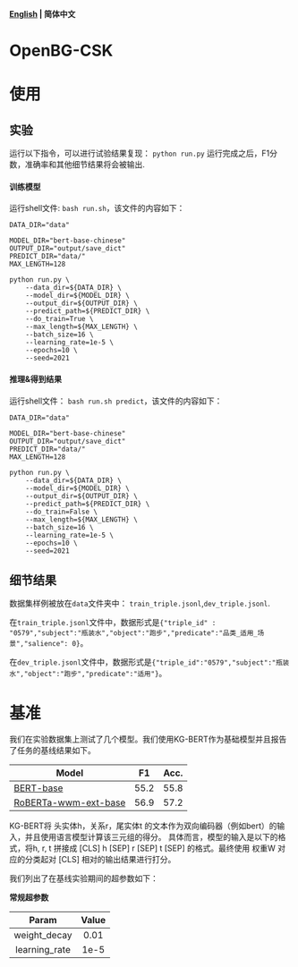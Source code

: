 <p align="left">
    <b> <a href="https://github.com/OpenBGBenchmark/OpenBG-CSK/blob/master/README.md">English</a> | 简体中文 </b>
</p>

# OpenBG-CSK
# 使用
## 实验
运行以下指令，可以进行试验结果复现：
`python run.py` 
运行完成之后，F1分数，准确率和其他细节结果将会被输出.

#### 训练模型

运行shell文件: `bash run.sh`，该文件的内容如下：

```shell
DATA_DIR="data"

MODEL_DIR="bert-base-chinese"
OUTPUT_DIR="output/save_dict"
PREDICT_DIR="data/"
MAX_LENGTH=128

python run.py \
    --data_dir=${DATA_DIR} \
    --model_dir=${MODEL_DIR} \
    --output_dir=${OUTPUT_DIR} \
    --predict_path=${PREDICT_DIR} \
    --do_train=True \
    --max_length=${MAX_LENGTH} \
    --batch_size=16 \
    --learning_rate=1e-5 \
    --epochs=10 \
    --seed=2021
```


#### 推理&得到结果

运行shell文件： `bash run.sh predict`，该文件的内容如下：
```shell
DATA_DIR="data"

MODEL_DIR="bert-base-chinese"
OUTPUT_DIR="output/save_dict"
PREDICT_DIR="data/"
MAX_LENGTH=128

python run.py \
    --data_dir=${DATA_DIR} \
    --model_dir=${MODEL_DIR} \
    --output_dir=${OUTPUT_DIR} \
    --predict_path=${PREDICT_DIR} \
    --do_train=False \
    --max_length=${MAX_LENGTH} \
    --batch_size=16 \
    --learning_rate=1e-5 \
    --epochs=10 \
    --seed=2021
```

## 细节结果
数据集样例被放在`data`文件夹中：
`train_triple.jsonl`,`dev_triple.jsonl`. 

在`train_triple.jsonl`文件中，数据形式是`{"triple_id" : "0579","subject":"瓶装水","object":"跑步","predicate":"品类_适用_场景","salience": 0}`。

在`dev_triple.jsonl`文件中，数据形式是`{"triple_id":"0579","subject":"瓶装水","object":"跑步","predicate":"适用"}`。

# 基准
我们在实验数据集上测试了几个模型。我们使用KG-BERT作为基础模型并且报告了任务的基线结果如下。

| Model              | F1        | Acc.      |
| ------------------ | --------- | --------- |
| [BERT-base](https://huggingface.co/bert-base-chinese)          | 55.2 | 55.8 |
| [RoBERTa-wwm-ext-base](https://huggingface.co/hfl/chinese-roberta-wwm-ext)| 56.9 | 57.2|

KG-BERT将 头实体h，关系r，尾实体t 的文本作为双向编码器（例如bert）的输入，并且使用语言模型计算该三元组的得分。
具体而言，模型的输入是以下的格式，将h, r, t 拼接成 [CLS] h [SEP] r [SEP] t [SEP] 的格式。最终使用 权重W 对应的分类起对 [CLS] 相对的输出结果进行打分。

我们列出了在基线实验期间的超参数如下：

**常规超参数**

|       Param       | Value |
| :---------------: | :---: |
|   weight_decay    | 0.01  |
|   learning_rate   | 1e-5  |

